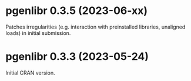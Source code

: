 # pgenlibr 0.3.5 (2023-06-xx)
Patches irregularities (e.g. interaction with preinstalled libraries, unaligned
loads) in initial submission.

# pgenlibr 0.3.3 (2023-05-24)
Initial CRAN version.
